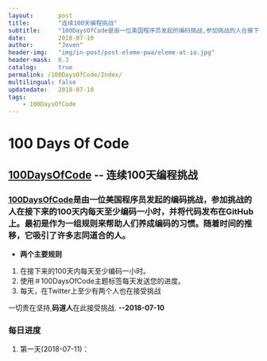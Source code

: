 ```yaml
---
layout:       post
title:        "连续100天编程挑战"
subtitle:     "100DaysOfCode是由一位美国程序员发起的编码挑战,参加挑战的人在接下来的100天内每天至少编码一小时,并将代码发布在GitHub上.最初是作为一组规则来帮助人们养成编码的习惯.随着时间的推移,它吸引了许多志同道合的人."
date:         2018-07-10
author:       "Joven"
header-img:   "img/in-post/post-eleme-pwa/eleme-at-io.jpg"
header-mask:  0.3
catalog:      true
permalink: /100DaysOfCode/Index/
multilingual: false
updatedate:   2018-07-10
tags:
    - 100DaysOfCode
---
```

# 100 Days Of Code

## [100DaysOfCode] -- 连续100天编程挑战

### [100DaysOfCode]是由一位美国程序员发起的编码挑战，参加挑战的人在接下来的100天内每天至少编码一小时，并将代码发布在GitHub上。最初是作为一组规则来帮助人们养成编码的习惯。随着时间的推移，它吸引了许多志同道合的人。

* **两个主要规则**
1. 在接下来的100天内每天至少编码一小时。
2. 使用＃100DaysOfCode主题标签每天发送您的进度。
3. 每天，在Twitter上至少有两个人也在接受挑战

一切贵在坚持,**码道人**在此接受挑战. **--2018-07-10**

### 每日进度

1. 第一天(2018-07-11)：

[100DaysOfCode]:<http://100daysofcode.com/> "100DaysOfCode"
